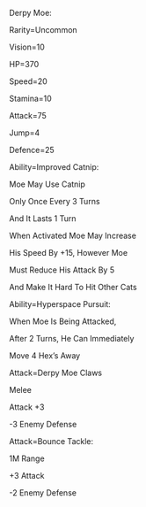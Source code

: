 Derpy Moe:

Rarity=Uncommon

Vision=10

HP=370

Speed=20

Stamina=10

Attack=75

Jump=4

Defence=25

Ability=Improved Catnip:

Moe May Use Catnip

Only Once Every 3 Turns

And It Lasts 1 Turn

When Activated Moe May Increase 

His Speed By +15, However Moe

Must Reduce His Attack By 5

And Make It Hard To Hit Other Cats

Ability=Hyperspace Pursuit:

When Moe Is Being Attacked,

After 2 Turns, He Can Immediately 

Move 4 Hex’s Away

Attack=Derpy Moe Claws

Melee

Attack +3

-3 Enemy Defense

Attack=Bounce Tackle:

1M Range

+3 Attack

-2 Enemy Defense


